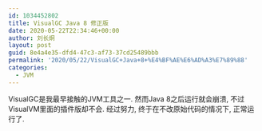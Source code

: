 ```yaml
---
id: 1034452802
title: VisualGC Java 8 修正版
date: 2020-05-22T22:34:46+00:00
author: 刘长炯
layout: post
guid: 8e4a4e35-dfd4-47c3-af73-37cd25489bbb
permalink: '2020/05/22/VisualGC+Java+8+%E4%BF%AE%E6%AD%A3%E7%89%88'
categories:
  - JVM
---
```


VisualGC是我最早接触的JVM工具之一. 然而Java 8之后运行就会崩溃, 不过 VisualVM里面的插件版却不会. 经过努力, 终于在不改原始代码的情况下, 正常运行了.



